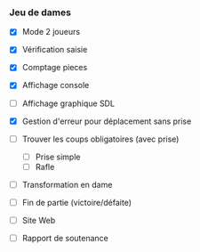 ### Jeu de dames

- [x] Mode 2 joueurs
- [X] Vérification saisie
- [x] Comptage pieces
- [x] Affichage console
- [ ] Affichage graphique SDL
- [x] Gestion d'erreur pour déplacement sans prise
- [ ] Trouver les coups obligatoires (avec prise)
    - [ ] Prise simple
    - [ ] Rafle
- [ ] Transformation en dame
- [ ] Fin de partie (victoire/défaite)

- [ ] Site Web
- [ ] Rapport de soutenance
